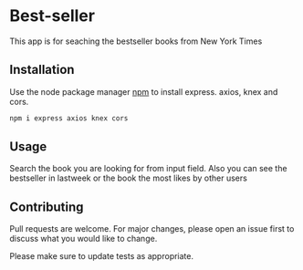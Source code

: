 # Best-seller

This app is for seaching the bestseller books from New York Times

## Installation

Use the node package manager [npm](https://www.npmjs.com/) to install express. axios, knex and cors.

```bash
npm i express axios knex cors
```


## Usage

Search the book you are looking for from input field. Also you can see the bestseller in lastweek or the book the most likes by other users

## Contributing

Pull requests are welcome. For major changes, please open an issue first to discuss what you would like to change.

Please make sure to update tests as appropriate.
